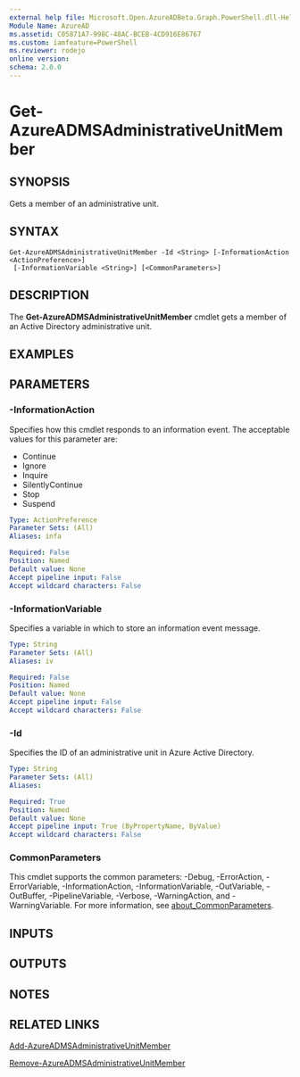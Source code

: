 ```yaml
---
external help file: Microsoft.Open.AzureADBeta.Graph.PowerShell.dll-Help.xml
Module Name: AzureAD
ms.assetid: C05871A7-998C-48AC-BCEB-4CD916E86767
ms.custom: iamfeature=PowerShell
ms.reviewer: rodejo
online version:
schema: 2.0.0
---
```


# Get-AzureADMSAdministrativeUnitMember

## SYNOPSIS
Gets a member of an administrative unit.

## SYNTAX

```
Get-AzureADMSAdministrativeUnitMember -Id <String> [-InformationAction <ActionPreference>]
 [-InformationVariable <String>] [<CommonParameters>]
```

## DESCRIPTION
The **Get-AzureADMSAdministrativeUnitMember** cmdlet gets a member of an Active Directory administrative unit.

## EXAMPLES

## PARAMETERS

### -InformationAction
Specifies how this cmdlet responds to an information event.
The acceptable values for this parameter are:
* Continue
* Ignore
* Inquire
* SilentlyContinue
* Stop
* Suspend


```yaml
Type: ActionPreference
Parameter Sets: (All)
Aliases: infa

Required: False
Position: Named
Default value: None
Accept pipeline input: False
Accept wildcard characters: False
```

### -InformationVariable
Specifies a variable in which to store an information event message.


```yaml
Type: String
Parameter Sets: (All)
Aliases: iv

Required: False
Position: Named
Default value: None
Accept pipeline input: False
Accept wildcard characters: False
```

### -Id
Specifies the ID of an administrative unit in Azure Active Directory.

```yaml
Type: String
Parameter Sets: (All)
Aliases:

Required: True
Position: Named
Default value: None
Accept pipeline input: True (ByPropertyName, ByValue)
Accept wildcard characters: False
```

### CommonParameters
This cmdlet supports the common parameters: -Debug, -ErrorAction, -ErrorVariable, -InformationAction, -InformationVariable, -OutVariable, -OutBuffer, -PipelineVariable, -Verbose, -WarningAction, and -WarningVariable. For more information, see [about_CommonParameters](http://go.microsoft.com/fwlink/?LinkID=113216).

## INPUTS

## OUTPUTS

## NOTES

## RELATED LINKS

[Add-AzureADMSAdministrativeUnitMember](./Add-AzureADMSAdministrativeUnitMember.md)

[Remove-AzureADMSAdministrativeUnitMember](./Remove-AzureADMSAdministrativeUnitMember.md)

